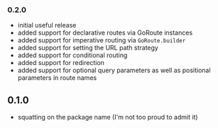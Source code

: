 ### 0.2.0
- initial useful release
- added support for declarative routes via GoRoute instances
- added support for imperative routing via `GoRoute.builder`
- added support for setting the URL path strategy
- added support for conditional routing
- added support for redirection
- added support for optional query parameters as well as positional parameters in route names

## 0.1.0
- squatting on the package name (I'm not too proud to admit it)